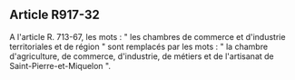 Article R917-32
----
A l'article R. 713-67, les mots : " les chambres de commerce et d'industrie
territoriales et de région " sont remplacés par les mots : " la chambre
d'agriculture, de commerce, d'industrie, de métiers et de l'artisanat de
Saint-Pierre-et-Miquelon ".
